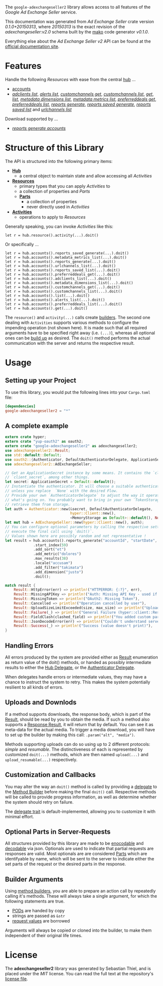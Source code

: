 <!---
DO NOT EDIT !
This file was generated automatically from 'src/mako/README.md.mako'
DO NOT EDIT !
-->
The `google-adexchangeseller2` library allows access to all features of the *Google Ad Exchange Seller* service.

This documentation was generated from *Ad Exchange Seller* crate version *0.1.0+20150313*, where *20150313* is the exact revision of the *adexchangeseller:v2.0* schema built by the [mako](http://www.makotemplates.org/) code generator *v0.1.0*.

Everything else about the *Ad Exchange Seller* *v2* API can be found at the
[official documentation site](https://developers.google.com/ad-exchange/seller-rest/).
# Features

Handle the following *Resources* with ease from the central [hub](http://byron.github.io/google-apis-rs/google-adexchangeseller2/struct.AdExchangeSeller.html) ... 

* [accounts](http://byron.github.io/google-apis-rs/google-adexchangeseller2/struct.Account.html)
 * [*adclients list*](http://byron.github.io/google-apis-rs/google-adexchangeseller2/struct.AccountAdclientListCall.html), [*alerts list*](http://byron.github.io/google-apis-rs/google-adexchangeseller2/struct.AccountAlertListCall.html), [*customchannels get*](http://byron.github.io/google-apis-rs/google-adexchangeseller2/struct.AccountCustomchannelGetCall.html), [*customchannels list*](http://byron.github.io/google-apis-rs/google-adexchangeseller2/struct.AccountCustomchannelListCall.html), [*get*](http://byron.github.io/google-apis-rs/google-adexchangeseller2/struct.AccountGetCall.html), [*list*](http://byron.github.io/google-apis-rs/google-adexchangeseller2/struct.AccountListCall.html), [*metadata dimensions list*](http://byron.github.io/google-apis-rs/google-adexchangeseller2/struct.AccountMetadataDimensionListCall.html), [*metadata metrics list*](http://byron.github.io/google-apis-rs/google-adexchangeseller2/struct.AccountMetadataMetricListCall.html), [*preferreddeals get*](http://byron.github.io/google-apis-rs/google-adexchangeseller2/struct.AccountPreferreddealGetCall.html), [*preferreddeals list*](http://byron.github.io/google-apis-rs/google-adexchangeseller2/struct.AccountPreferreddealListCall.html), [*reports generate*](http://byron.github.io/google-apis-rs/google-adexchangeseller2/struct.AccountReportGenerateCall.html), [*reports saved generate*](http://byron.github.io/google-apis-rs/google-adexchangeseller2/struct.AccountReportSavedGenerateCall.html), [*reports saved list*](http://byron.github.io/google-apis-rs/google-adexchangeseller2/struct.AccountReportSavedListCall.html) and [*urlchannels list*](http://byron.github.io/google-apis-rs/google-adexchangeseller2/struct.AccountUrlchannelListCall.html)


Download supported by ...

* [*reports generate accounts*](http://byron.github.io/google-apis-rs/google-adexchangeseller2/struct.AccountReportGenerateCall.html)



# Structure of this Library

The API is structured into the following primary items:

* **[Hub](http://byron.github.io/google-apis-rs/google-adexchangeseller2/struct.AdExchangeSeller.html)**
    * a central object to maintain state and allow accessing all *Activities*
* **[Resources](http://byron.github.io/google-apis-rs/google-adexchangeseller2/trait.Resource.html)**
    * primary types that you can apply *Activities* to
    * a collection of properties and *Parts*
    * **[Parts](http://byron.github.io/google-apis-rs/google-adexchangeseller2/trait.Part.html)**
        * a collection of properties
        * never directly used in *Activities*
* **[Activities](http://byron.github.io/google-apis-rs/google-adexchangeseller2/trait.CallBuilder.html)**
    * operations to apply to *Resources*

Generally speaking, you can invoke *Activities* like this:

```Rust,ignore
let r = hub.resource().activity(...).doit()
```

Or specifically ...

```ignore
let r = hub.accounts().reports_saved_generate(...).doit()
let r = hub.accounts().metadata_metrics_list(...).doit()
let r = hub.accounts().reports_generate(...).doit()
let r = hub.accounts().urlchannels_list(...).doit()
let r = hub.accounts().reports_saved_list(...).doit()
let r = hub.accounts().preferreddeals_get(...).doit()
let r = hub.accounts().adclients_list(...).doit()
let r = hub.accounts().metadata_dimensions_list(...).doit()
let r = hub.accounts().customchannels_get(...).doit()
let r = hub.accounts().customchannels_list(...).doit()
let r = hub.accounts().list(...).doit()
let r = hub.accounts().alerts_list(...).doit()
let r = hub.accounts().preferreddeals_list(...).doit()
let r = hub.accounts().get(...).doit()
```

The `resource()` and `activity(...)` calls create [builders][builder-pattern]. The second one dealing with `Activities` 
supports various methods to configure the impending operation (not shown here). It is made such that all required arguments have to be 
specified right away (i.e. `(...)`), whereas all optional ones can be [build up][builder-pattern] as desired.
The `doit()` method performs the actual communication with the server and returns the respective result.

# Usage

## Setting up your Project

To use this library, you would put the following lines into your `Cargo.toml` file:

```toml
[dependencies]
google-adexchangeseller2 = "*"
```

## A complete example

```Rust
extern crate hyper;
extern crate "yup-oauth2" as oauth2;
extern crate "google-adexchangeseller2" as adexchangeseller2;
use adexchangeseller2::Result;
use std::default::Default;
use oauth2::{Authenticator, DefaultAuthenticatorDelegate, ApplicationSecret, MemoryStorage};
use adexchangeseller2::AdExchangeSeller;

// Get an ApplicationSecret instance by some means. It contains the `client_id` and 
// `client_secret`, among other things.
let secret: ApplicationSecret = Default::default();
// Instantiate the authenticator. It will choose a suitable authentication flow for you, 
// unless you replace  `None` with the desired Flow.
// Provide your own `AuthenticatorDelegate` to adjust the way it operates and get feedback about 
// what's going on. You probably want to bring in your own `TokenStorage` to persist tokens and
// retrieve them from storage.
let auth = Authenticator::new(&secret, DefaultAuthenticatorDelegate,
                              hyper::Client::new(),
                              <MemoryStorage as Default>::default(), None);
let mut hub = AdExchangeSeller::new(hyper::Client::new(), auth);
// You can configure optional parameters by calling the respective setters at will, and
// execute the final call using `doit()`.
// Values shown here are possibly random and not representative !
let result = hub.accounts().reports_generate("accountId", "startDate", "endDate")
             .start_index(59)
             .add_sort("et")
             .add_metric("dolores")
             .max_results(38)
             .locale("accusam")
             .add_filter("takimata")
             .add_dimension("justo")
             .doit();

match result {
    Result::HttpError(err) => println!("HTTPERROR: {:?}", err),
    Result::MissingAPIKey => println!("Auth: Missing API Key - used if there are no scopes"),
    Result::MissingToken => println!("OAuth2: Missing Token"),
    Result::Cancelled => println!("Operation cancelled by user"),
    Result::UploadSizeLimitExceeded(size, max_size) => println!("Upload size too big: {} of {}", size, max_size),
    Result::Failure(_) => println!("General Failure (hyper::client::Response doesn't print)"),
    Result::FieldClash(clashed_field) => println!("You added custom parameter which is part of builder: {:?}", clashed_field),
    Result::JsonDecodeError(err) => println!("Couldn't understand server reply - maybe API needs update: {:?}", err),
    Result::Success(_) => println!("Success (value doesn't print)"),
}

```
## Handling Errors

All errors produced by the system are provided either as [Result](http://byron.github.io/google-apis-rs/google-adexchangeseller2/enum.Result.html) enumeration as return value of 
the doit() methods, or handed as possibly intermediate results to either the 
[Hub Delegate](http://byron.github.io/google-apis-rs/google-adexchangeseller2/trait.Delegate.html), or the [Authenticator Delegate](http://byron.github.io/google-apis-rs/google-adexchangeseller2/../yup-oauth2/trait.AuthenticatorDelegate.html).

When delegates handle errors or intermediate values, they may have a chance to instruct the system to retry. This 
makes the system potentially resilient to all kinds of errors.

## Uploads and Downlods
If a method supports downloads, the response body, which is part of the [Result](http://byron.github.io/google-apis-rs/google-adexchangeseller2/enum.Result.html), should be
read by you to obtain the media.
If such a method also supports a [Response Result](http://byron.github.io/google-apis-rs/google-adexchangeseller2/trait.ResponseResult.html), it will return that by default.
You can see it as meta-data for the actual media. To trigger a media download, you will have to set up the builder by making
this call: `.param("alt", "media")`.

Methods supporting uploads can do so using up to 2 different protocols: 
*simple* and *resumable*. The distinctiveness of each is represented by customized 
`doit(...)` methods, which are then named `upload(...)` and `upload_resumable(...)` respectively.

## Customization and Callbacks

You may alter the way an `doit()` method is called by providing a [delegate](http://byron.github.io/google-apis-rs/google-adexchangeseller2/trait.Delegate.html) to the 
[Method Builder](http://byron.github.io/google-apis-rs/google-adexchangeseller2/trait.CallBuilder.html) before making the final `doit()` call. 
Respective methods will be called to provide progress information, as well as determine whether the system should 
retry on failure.

The [delegate trait](http://byron.github.io/google-apis-rs/google-adexchangeseller2/trait.Delegate.html) is default-implemented, allowing you to customize it with minimal effort.

## Optional Parts in Server-Requests

All structures provided by this library are made to be [enocodable](http://byron.github.io/google-apis-rs/google-adexchangeseller2/trait.RequestValue.html) and 
[decodable](http://byron.github.io/google-apis-rs/google-adexchangeseller2/trait.ResponseResult.html) via json. Optionals are used to indicate that partial requests are responses are valid.
Most optionals are are considered [Parts](http://byron.github.io/google-apis-rs/google-adexchangeseller2/trait.Part.html) which are identifyable by name, which will be sent to 
the server to indicate either the set parts of the request or the desired parts in the response.

## Builder Arguments

Using [method builders](http://byron.github.io/google-apis-rs/google-adexchangeseller2/trait.CallBuilder.html), you are able to prepare an action call by repeatedly calling it's methods.
These will always take a single argument, for which the following statements are true.

* [PODs][wiki-pod] are handed by copy
* strings are passed as `&str`
* [request values](http://byron.github.io/google-apis-rs/google-adexchangeseller2/trait.RequestValue.html) are borrowed

Arguments will always be copied or cloned into the builder, to make them independent of their original life times.

[wiki-pod]: http://en.wikipedia.org/wiki/Plain_old_data_structure
[builder-pattern]: http://en.wikipedia.org/wiki/Builder_pattern
[google-go-api]: https://github.com/google/google-api-go-client

# License
The **adexchangeseller2** library was generated by Sebastian Thiel, and is placed 
under the *MIT* license.
You can read the full text at the repository's [license file][repo-license].

[repo-license]: https://github.com/Byron/google-apis-rs/LICENSE.md
